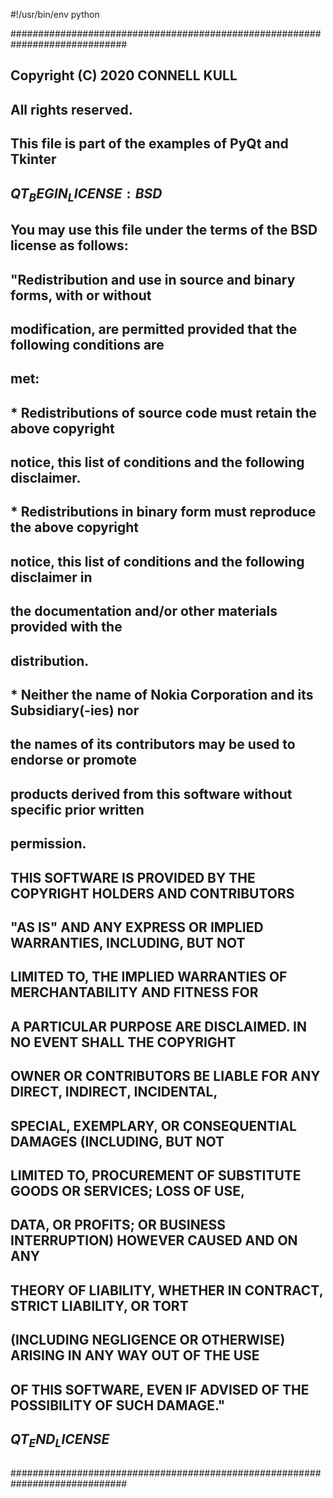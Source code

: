 #!/usr/bin/env python


#############################################################################
##
## Copyright (C) 2020 CONNELL KULL
## All rights reserved.
##
## This file is part of the examples of PyQt and Tkinter
##
## $QT_BEGIN_LICENSE:BSD$
## You may use this file under the terms of the BSD license as follows:
##
## "Redistribution and use in source and binary forms, with or without
## modification, are permitted provided that the following conditions are
## met:
##   * Redistributions of source code must retain the above copyright
##     notice, this list of conditions and the following disclaimer.
##   * Redistributions in binary form must reproduce the above copyright
##     notice, this list of conditions and the following disclaimer in
##     the documentation and/or other materials provided with the
##     distribution.
##   * Neither the name of Nokia Corporation and its Subsidiary(-ies) nor
##     the names of its contributors may be used to endorse or promote
##     products derived from this software without specific prior written
##     permission.
##
## THIS SOFTWARE IS PROVIDED BY THE COPYRIGHT HOLDERS AND CONTRIBUTORS
## "AS IS" AND ANY EXPRESS OR IMPLIED WARRANTIES, INCLUDING, BUT NOT
## LIMITED TO, THE IMPLIED WARRANTIES OF MERCHANTABILITY AND FITNESS FOR
## A PARTICULAR PURPOSE ARE DISCLAIMED. IN NO EVENT SHALL THE COPYRIGHT
## OWNER OR CONTRIBUTORS BE LIABLE FOR ANY DIRECT, INDIRECT, INCIDENTAL,
## SPECIAL, EXEMPLARY, OR CONSEQUENTIAL DAMAGES (INCLUDING, BUT NOT
## LIMITED TO, PROCUREMENT OF SUBSTITUTE GOODS OR SERVICES; LOSS OF USE,
## DATA, OR PROFITS; OR BUSINESS INTERRUPTION) HOWEVER CAUSED AND ON ANY
## THEORY OF LIABILITY, WHETHER IN CONTRACT, STRICT LIABILITY, OR TORT
## (INCLUDING NEGLIGENCE OR OTHERWISE) ARISING IN ANY WAY OUT OF THE USE
## OF THIS SOFTWARE, EVEN IF ADVISED OF THE POSSIBILITY OF SUCH DAMAGE."
## $QT_END_LICENSE$
##
#############################################################################
